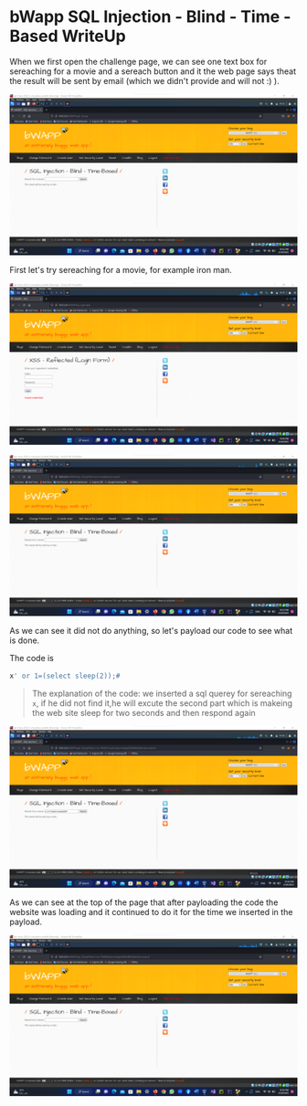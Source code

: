 # bWapp SQL Injection - Blind - Time - Based WriteUp 

When we first open the challenge page, we can see one text box for sereaching for a movie and a sereach button and it the web page says theat
the result will be sent by email (which we didn't provide and will not :) ).

![alt text](https://github.com/nody77/CTFs-Writeups/blob/2fca59d7978e968948de7d72539f2710c6e9e319/Screenshot%202023-03-24%20223239.png)

First let's try sereaching for a movie, for example iron man.

![alt text](https://github.com/nody77/CTFs-Writeups/blob/2fca59d7978e968948de7d72539f2710c6e9e319/Screenshot%202023-03-24%20221953.png)

![alt text](https://github.com/nody77/CTFs-Writeups/blob/2fca59d7978e968948de7d72539f2710c6e9e319/Screenshot%202023-03-24%20223322.png)

As we can see it did not do anything, so let's payload our code to see what is done.

The code is 
```SQL
x' or 1=(select sleep(2));#
```

>The explanation of the code:
we inserted a sql querey for sereaching `x`, if he did not find it,he will excute the second part which is makeing the web site sleep for 
two seconds and then respond again

![alt text](https://github.com/nody77/CTFs-Writeups/blob/bdad3a4254a72ada43f7709301e1686d2a870182/Screenshot%202023-03-24%20223615.png)

As we can see at the top of the page that after payloading the code the website was loading and it continued to do it for the time we inserted 
in the payload.

![alt text](https://github.com/nody77/CTFs-Writeups/blob/bdad3a4254a72ada43f7709301e1686d2a870182/Screenshot%202023-03-24%20223628.png)
